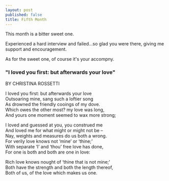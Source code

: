 ```yaml
---
layout: post
published: false
title: Fifth Month
---
```


This month is a bitter sweet one. 

Experienced a hard interview and failed...so glad you were there, giving me support and encouragement.

As for the sweet one, of course it's your accompny.


### "I loved you first: but afterwards your love"
BY CHRISTINA ROSSETTI

I loved you first: but afterwards your love  
Outsoaring mine, sang such a loftier song  
As drowned the friendly cooings of my dove.  
Which owes the other most? my love was long,  
And yours one moment seemed to wax more strong; 

I loved and guessed at you, you construed me  
And loved me for what might or might not be –  
Nay, weights and measures do us both a wrong.  
For verily love knows not ‘mine’ or ‘thine;’  
With separate ‘I’ and ‘thou’ free love has done,  
For one is both and both are one in love:  

Rich love knows nought of ‘thine that is not mine;’  
Both have the strength and both the length thereof,  
Both of us, of the love which makes us one.  



